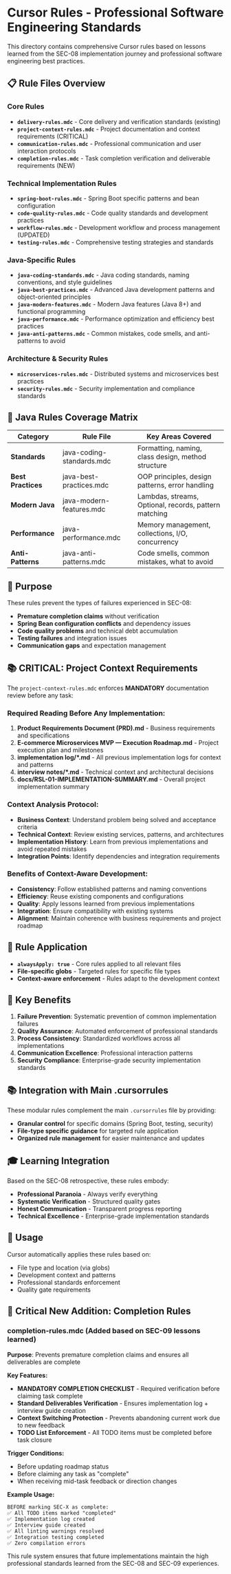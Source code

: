 # Cursor Rules - Professional Software Engineering Standards

This directory contains comprehensive Cursor rules based on lessons learned from the SEC-08 implementation journey and professional software engineering best practices.

## 📋 Rule Files Overview

### Core Rules
- **`delivery-rules.mdc`** - Core delivery and verification standards (existing)
- **`project-context-rules.mdc`** - Project documentation and context requirements (CRITICAL)
- **`communication-rules.mdc`** - Professional communication and user interaction protocols
- **`completion-rules.mdc`** - Task completion verification and deliverable requirements (NEW)

### Technical Implementation Rules
- **`spring-boot-rules.mdc`** - Spring Boot specific patterns and bean configuration
- **`code-quality-rules.mdc`** - Code quality standards and development practices
- **`workflow-rules.mdc`** - Development workflow and process management (UPDATED)
- **`testing-rules.mdc`** - Comprehensive testing strategies and standards

### Java-Specific Rules
- **`java-coding-standards.mdc`** - Java coding standards, naming conventions, and style guidelines
- **`java-best-practices.mdc`** - Advanced Java development patterns and object-oriented principles
- **`java-modern-features.mdc`** - Modern Java features (Java 8+) and functional programming
- **`java-performance.mdc`** - Performance optimization and efficiency best practices
- **`java-anti-patterns.mdc`** - Common mistakes, code smells, and anti-patterns to avoid

### Architecture & Security Rules
- **`microservices-rules.mdc`** - Distributed systems and microservices best practices
- **`security-rules.mdc`** - Security implementation and compliance standards

## 🎯 **Java Rules Coverage Matrix**

| Category | Rule File | Key Areas Covered |
|----------|-----------|-------------------|
| **Standards** | java-coding-standards.mdc | Formatting, naming, class design, method structure |
| **Best Practices** | java-best-practices.mdc | OOP principles, design patterns, error handling |
| **Modern Java** | java-modern-features.mdc | Lambdas, streams, Optional, records, pattern matching |
| **Performance** | java-performance.mdc | Memory management, collections, I/O, concurrency |
| **Anti-Patterns** | java-anti-patterns.mdc | Code smells, common mistakes, what to avoid |

## 🎯 Purpose

These rules prevent the types of failures experienced in SEC-08:
- **Premature completion claims** without verification
- **Spring Bean configuration conflicts** and dependency issues
- **Code quality problems** and technical debt accumulation
- **Testing failures** and integration issues
- **Communication gaps** and expectation management

## 📚 **CRITICAL: Project Context Requirements**

The `project-context-rules.mdc` enforces **MANDATORY** documentation review before any task:

### **Required Reading Before Any Implementation:**
1. **Product Requirements Document (PRD).md** - Business requirements and specifications
2. **E-commerce Microservices MVP — Execution Roadmap.md** - Project execution plan and milestones  
3. **implementation log/*.md** - All previous implementation logs for context and patterns
4. **interview notes/*.md** - Technical context and architectural decisions
5. **docs/RSL-01-IMPLEMENTATION-SUMMARY.md** - Overall project implementation summary

### **Context Analysis Protocol:**
- **Business Context**: Understand problem being solved and acceptance criteria
- **Technical Context**: Review existing services, patterns, and architectures
- **Implementation History**: Learn from previous implementations and avoid repeated mistakes
- **Integration Points**: Identify dependencies and integration requirements

### **Benefits of Context-Aware Development:**
- **Consistency**: Follow established patterns and naming conventions
- **Efficiency**: Reuse existing components and configurations
- **Quality**: Apply lessons learned from previous implementations
- **Integration**: Ensure compatibility with existing systems
- **Alignment**: Maintain coherence with business requirements and project roadmap

## 🔄 Rule Application

- **`alwaysApply: true`** - Core rules applied to all relevant files
- **File-specific globs** - Targeted rules for specific file types
- **Context-aware enforcement** - Rules adapt to the development context

## 🚀 Key Benefits

1. **Failure Prevention**: Systematic prevention of common implementation failures
2. **Quality Assurance**: Automated enforcement of professional standards
3. **Process Consistency**: Standardized workflows across all implementations
4. **Communication Excellence**: Professional interaction patterns
5. **Security Compliance**: Enterprise-grade security implementation standards

## 📚 Integration with Main .cursorrules

These modular rules complement the main `.cursorrules` file by providing:
- **Granular control** for specific domains (Spring Boot, testing, security)
- **File-type specific guidance** for targeted rule application
- **Organized rule management** for easier maintenance and updates

## 🎓 Learning Integration

Based on the SEC-08 retrospective, these rules embody:
- **Professional Paranoia** - Always verify everything
- **Systematic Verification** - Structured quality gates
- **Honest Communication** - Transparent progress reporting
- **Technical Excellence** - Enterprise-grade implementation standards

## 🔧 Usage

Cursor automatically applies these rules based on:
- File type and location (via globs)
- Development context and patterns
- Professional standards enforcement
- Quality gate requirements

## 🎯 Critical New Addition: Completion Rules

### completion-rules.mdc (Added based on SEC-09 lessons learned)

**Purpose**: Prevents premature completion claims and ensures all deliverables are complete

**Key Features:**
- **MANDATORY COMPLETION CHECKLIST** - Required verification before claiming task complete
- **Standard Deliverables Verification** - Ensures implementation log + interview guide creation
- **Context Switching Protection** - Prevents abandoning current work due to new feedback
- **TODO List Enforcement** - All TODO items must be completed before task closure

**Trigger Conditions:**
- Before updating roadmap status
- Before claiming any task as "complete"
- When receiving mid-task feedback or direction changes

**Example Usage:**
```
BEFORE marking SEC-X as complete:
✅ All TODO items marked "completed"
✅ Implementation log created
✅ Interview guide created
✅ All linting warnings resolved
✅ Integration testing completed
✅ Zero compilation errors
```

This rule system ensures that future implementations maintain the high professional standards learned from the SEC-08 and SEC-09 experiences.
